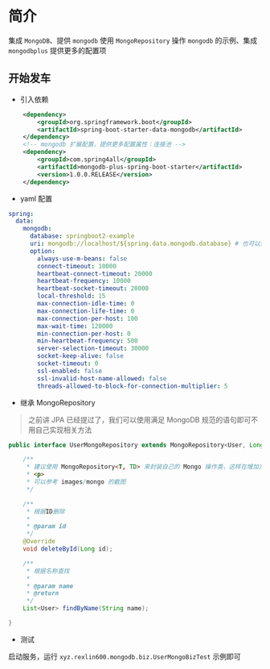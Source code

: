 # 简介

集成 `MongoDB`、提供 `mongodb` 使用 `MongoRepository` 操作 `mongodb` 的示例、集成 `mongodbplus` 提供更多的配置项


## 开始发车

* 引入依赖

```xml
    <dependency>
        <groupId>org.springframework.boot</groupId>
        <artifactId>spring-boot-starter-data-mongodb</artifactId>
    </dependency>
    <!-- mongodb 扩展配置，提供更多配置属性：连接池 -->
    <dependency>
        <groupId>com.spring4all</groupId>
        <artifactId>mongodb-plus-spring-boot-starter</artifactId>
        <version>1.0.0.RELEASE</version>
    </dependency>
```

* yaml 配置

```yaml
spring:
  data:
    mongodb:
      database: springboot2-example
      uri: mongodb://localhost/${spring.data.mongodb.database} # 也可以使用如下方式连接，注意不同版本连接方式有些不同
      option:
        always-use-m-beans: false
        connect-timeout: 10000
        heartbeat-connect-timeout: 20000
        heartbeat-frequency: 10000
        heartbeat-socket-timeout: 20000
        local-threshold: 15
        max-connection-idle-time: 0
        max-connection-life-time: 0
        max-connection-per-host: 100
        max-wait-time: 120000
        min-connection-per-host: 0
        min-heartbeat-frequency: 500
        server-selection-timeout: 30000
        socket-keep-alive: false
        socket-timeout: 0
        ssl-enabled: false
        ssl-invalid-host-name-allowed: false
        threads-allowed-to-block-for-connection-multiplier: 5
```

* 继承 MongoRepository

> 之前讲 JPA 已经提过了，我们可以使用满足 MongoDB 规范的语句即可不用自己实现相关方法

```java
public interface UserMongoRepository extends MongoRepository<User, Long> {

    /**
     * 建议使用 MongoRepository<T, TD> 来封装自己的 Mongo 操作类，这样在增加方法时 IDEA 会自动提示有哪些操作可以进行，并且不需要我们去实现！
     * <p>
     * 可以参考 images/mongo 的截图
     */

    /**
     * 根据ID删除
     *
     * @param id
     */
    @Override
    void deleteById(Long id);

    /**
     * 根据名称查找
     *
     * @param name
     * @return
     */
    List<User> findByName(String name);

}
```

* 测试

启动服务，运行 `xyz.rexlin600.mongodb.biz.UserMongoBizTest` 示例即可